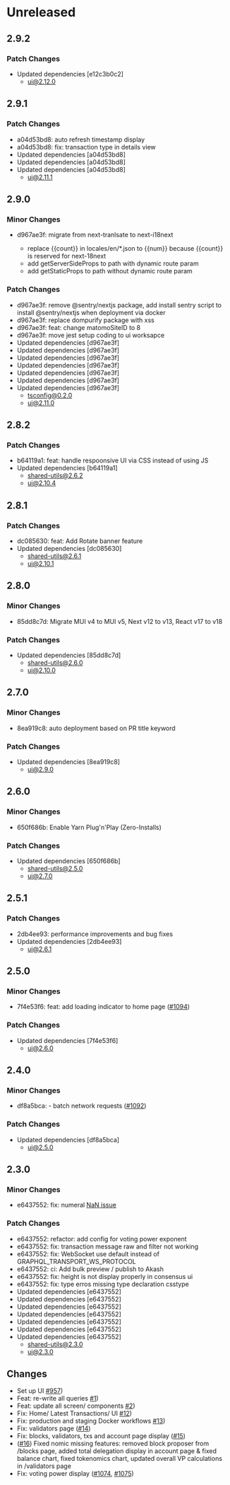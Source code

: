 # Unreleased

## 2.9.2

### Patch Changes

- Updated dependencies [e12c3b0c2]
  - ui@2.12.0

## 2.9.1

### Patch Changes

- a04d53bd8: auto refresh timestamp display
- a04d53bd8: fix: transaction type in details view
- Updated dependencies [a04d53bd8]
- Updated dependencies [a04d53bd8]
- Updated dependencies [a04d53bd8]
  - ui@2.11.1

## 2.9.0

### Minor Changes

- d967ae3f: migrate from next-tranlsate to next-i18next

  - replace {{count}} in locales/en/\*.json to {{num}} because {{count}} is reserved for next-18next
  - add getServerSideProps to path with dynamic route param
  - add getStaticProps to path without dynamic route param

### Patch Changes

- d967ae3f: remove @sentry/nextjs package, add install sentry script to install @sentry/nextjs when deployment via docker
- d967ae3f: replace dompurify package with xss
- d967ae3f: feat: change matomoSiteID to 8
- d967ae3f: move jest setup coding to ui worksapce
- Updated dependencies [d967ae3f]
- Updated dependencies [d967ae3f]
- Updated dependencies [d967ae3f]
- Updated dependencies [d967ae3f]
- Updated dependencies [d967ae3f]
- Updated dependencies [d967ae3f]
- Updated dependencies [d967ae3f]
  - tsconfig@0.2.0
  - ui@2.11.0

## 2.8.2

### Patch Changes

- b64119a1: feat: handle respoonsive UI via CSS instead of using JS
- Updated dependencies [b64119a1]
  - shared-utils@2.6.2
  - ui@2.10.4

## 2.8.1

### Patch Changes

- dc085630: feat: Add Rotate banner feature
- Updated dependencies [dc085630]
  - shared-utils@2.6.1
  - ui@2.10.1

## 2.8.0

### Minor Changes

- 85dd8c7d: Migrate MUI v4 to MUI v5, Next v12 to v13, React v17 to v18

### Patch Changes

- Updated dependencies [85dd8c7d]
  - shared-utils@2.6.0
  - ui@2.10.0

## 2.7.0

### Minor Changes

- 8ea919c8: auto deployment based on PR title keyword

### Patch Changes

- Updated dependencies [8ea919c8]
  - ui@2.9.0

## 2.6.0

### Minor Changes

- 650f686b: Enable Yarn Plug'n'Play (Zero-Installs)

### Patch Changes

- Updated dependencies [650f686b]
  - shared-utils@2.5.0
  - ui@2.7.0

## 2.5.1

### Patch Changes

- 2db4ee93: performance improvements and bug fixes
- Updated dependencies [2db4ee93]
  - ui@2.6.1

## 2.5.0

### Minor Changes

- 7f4e53f6: feat: add loading indicator to home page ([\#1094](https://github.com/forbole/big-dipper-2.0-cosmos/pull/1094))

### Patch Changes

- Updated dependencies [7f4e53f6]
  - ui@2.6.0

## 2.4.0

### Minor Changes

- df8a5bca: - batch network requests ([\#1092](https://github.com/forbole/big-dipper-2.0-cosmos/issues/1092))

### Patch Changes

- Updated dependencies [df8a5bca]
  - ui@2.5.0

## 2.3.0

### Minor Changes

- e6437552: fix: numeral [NaN issue](https://github.com/adamwdraper/Numeral-js/issues/596)

### Patch Changes

- e6437552: refactor: add config for voting power exponent
- e6437552: fix: transaction message raw and filter not working
- e6437552: fix: WebSocket use default instead of GRAPHQL_TRANSPORT_WS_PROTOCOL
- e6437552: ci: Add bulk preview / publish to Akash
- e6437552: fix: height is not display properly in consensus ui
- e6437552: fix: type erros missing type declaration csstype
- Updated dependencies [e6437552]
- Updated dependencies [e6437552]
- Updated dependencies [e6437552]
- Updated dependencies [e6437552]
- Updated dependencies [e6437552]
- Updated dependencies [e6437552]
- Updated dependencies [e6437552]
  - shared-utils@2.3.0
  - ui@2.3.0

## Changes

- Set up UI [\#957](https://github.com/forbole/big-dipper-2.0-cosmos/issues/957))
- Feat: re-write all queries [\#1](https://github.com/forbole/big-dipper-2.0-nomic/issues/1))
- Feat: update all screen/ components [\#2](https://github.com/forbole/big-dipper-2.0-nomic/issues/2))
- Fix: Home/ Latest Transactions/ UI [\#12](https://github.com/forbole/big-dipper-2.0-nomic/issues/12))
- Fix: production and staging Docker workflows [\#13](https://github.com/forbole/big-dipper-2.0-nomic/pull/13))
- Fix: validators page ([\#14](https://github.com/forbole/big-dipper-2.0-nomic/pull/14))
- Fix: blocks, validators, txs and account page display ([\#15](https://github.com/forbole/big-dipper-2.0-nomic/pull/15))
- ([\#16](https://github.com/forbole/big-dipper-2.0-nomic/pull/16)) Fixed nomic missing features: removed block proposer from /blocks page, added total delegation display in account page & fixed balance chart, fixed tokenomics chart, updated overall VP calculations in /validators page
- Fix: voting power display ([\#1074](https://github.com/forbole/big-dipper-2.0-cosmos/pull/1074), [\#1075](https://github.com/forbole/big-dipper-2.0-cosmos/pull/1075))
